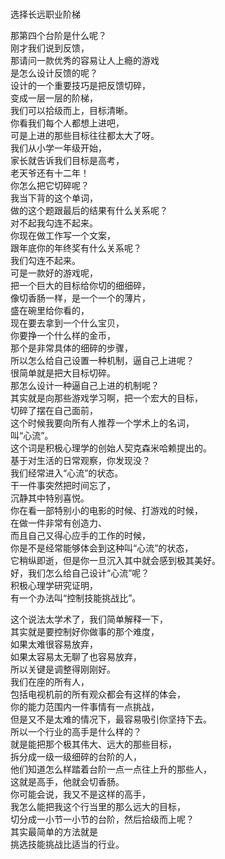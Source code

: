 ### 
选择长远职业阶梯  

那第四个台阶是什么呢？  
刚才我们说到反馈，  
那请问一款优秀的容易让人上瘾的游戏  
是怎么设计反馈的呢？  
设计的一个重要技巧是把反馈切碎，  
变成一层一层的阶梯，  
我们可以拾级而上，目标清晰。  
你看我们每个人都想上进吧，  
可是上进的那些目标往往都太大了呀。  
我们从小学一年级开始，  
家长就告诉我们目标是高考，  
老天爷还有十二年！  
你怎么把它切碎呢？  
我当下背的这个单词，  
做的这个题跟最后的结果有什么关系呢？  
对不起我勾连不起来。  
你现在做工作写一个文案，  
跟年底你的年终奖有什么关系呢？  
我们勾连不起来。  
可是一款好的游戏呢，  
把一个巨大的目标给你切的细细碎，  
像切香肠一样，是一个一个的薄片，  
盛在碗里给你看的，  
现在要去拿到一个什么宝贝，  
你要挣一个什么样的金币，  
那个是非常具体的细碎的步骤，  
所以怎么给自己设置一种机制，逼自己上进呢？  
很简单就是把大目标切碎。  
那怎么设计一种逼自己上进的机制呢？  
其实就是向那些游戏学习啊，把一个宏大的目标，  
切碎了摆在自己面前，  
这个时候我要向所有人推荐一个学术上的名词，  
叫“心流”。  
这个词是积极心理学的创始人契克森米哈赖提出的。  
基于对生活的日常观察，你发现没？  
我们经常进入“心流”的状态。  
干一件事突然把时间忘了，  
沉静其中特别喜悦。  
你在看一部特别小的电影的时候、打游戏的时候，  
在做一件非常有创造力、  
而且自己又得心应手的工作的时候，  
你是不是经常能够体会到这种叫“心流”的状态，  
它稍纵即逝，但是你一旦沉入其中就会感到极其美好。  
好，我们怎么给自己设计“心流”呢？  
积极心理学研究证明，  
有一个办法叫“控制技能挑战比”。  

这个说法太学术了，我们简单解释一下，  
其实就是要控制好你做事的那个难度，  
如果太难很容易放弃，  
如果太容易太无聊了也容易放弃，  
所以关键是调整得刚刚好。  
我们在座的所有人，  
包括电视机前的所有观众都会有这样的体会，  
你的能力范围内一件事情有一点挑战，  
但是又不是太难的情况下，最容易吸引你坚持下去。  
所以一个行业的高手是什么样的？  
就是能把那个极其伟大、远大的那些目标，  
拆分成一级一级细碎的台阶的人，  
他们知道怎么样踏着台阶一点一点往上升的那些人，  
这就是高手，他就会切香肠。  
你可能会说，我又不是这样的高手，  
我怎么能把我这个行当里的那么远大的目标，  
切分成一小节一小节的台阶，然后拾级而上呢？  
其实最简单的方法就是  
挑选技能挑战比适当的行业。  